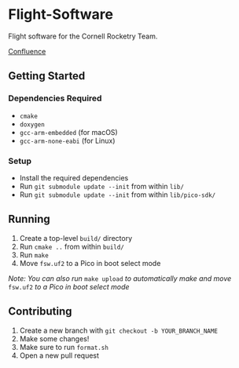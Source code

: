 # Flight-Software
Flight software for the Cornell Rocketry Team.

[Confluence](https://confluence.cornell.edu/display/crt/Flight+Software)

## Getting Started
### Dependencies Required
* ```cmake```
* ```doxygen```
* ```gcc-arm-embedded``` (for macOS)
* ```gcc-arm-none-eabi``` (for Linux)
  
### Setup
* Install the required dependencies
* Run ```git submodule update --init``` from within ```lib/```
* Run ```git submodule update --init``` from within ```lib/pico-sdk/```

## Running
1. Create a top-level ```build/``` directory
2. Run ```cmake ..``` from within ```build/```
3. Run ```make```
4. Move ```fsw.uf2``` to a Pico in boot select mode

_Note: You can also run_ ```make upload``` _to automatically make and move_ ```fsw.uf2``` _to a Pico in boot select mode_

## Contributing
1. Create a new branch with ```git checkout -b YOUR_BRANCH_NAME```
2. Make some changes!
3. Make sure to run ```format.sh```
4. Open a new pull request
